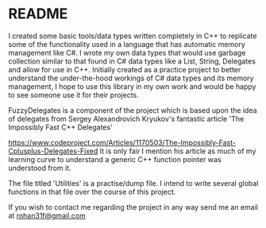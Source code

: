 # README #

I created some basic tools/data types written completely in C++ to replicate some of the functionality used in a 
language that has automatic memory management like C#. I wrote my own data types that would use garbage collection
similar to that found in C# data types like a List, String, Delegates and allow for use in C++. Initially created
as a practice project to better understand the under-the-hood workings of C# data types and its memory management,
I hope to use this library in my own work and would be happy to see someone use it for their projects.

FuzzyDelegates is a component of the project which is based upon the idea of delegates from Sergey Alexandrovich Kryukov's fantastic
article 'The Impossibly Fast C++ Delegates'

https://www.codeproject.com/Articles/1170503/The-Impossibly-Fast-Cplusplus-Delegates-Fixed
It is only fair I mention his article as much of my learning curve to understand a generic C++ function pointer was understood from it.

The file titled 'Utilities' is a practise/dump file. I intend to write several global functions in that file over the course of this project.

If you wish to contact me regarding the project in any way send me an email at rohan31f@gmail.com